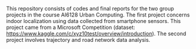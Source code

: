 This repository consists of codes and final reports for the two group projects in the course AI6128 Urban Computing. The first project concerns indoor localization using data collected from smartphone sensors. This project came from a Microsoft Competition (dataset: https://www.kaggle.com/c/xyz10test/overview/introduction). The second project involves trajectory and road network data analysis.
